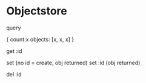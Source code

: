 # Objectstore

query

{
 count:x
 objects: [x, x, x]
}


get :id

set (no id = create, obj returned)
set :id (obj returned)

del :id
